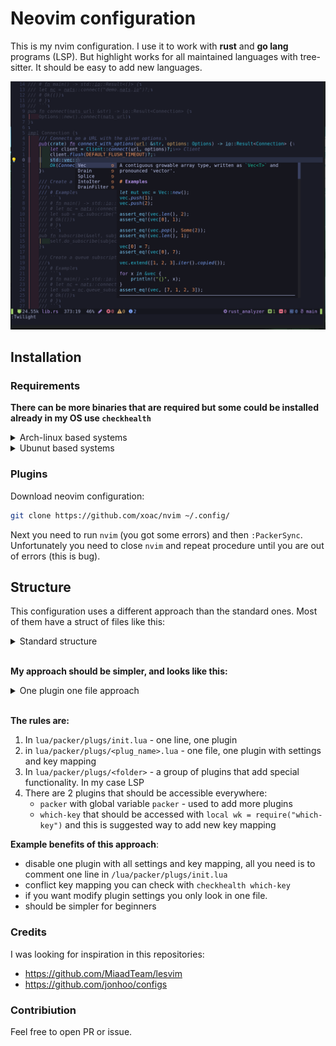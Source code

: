 # Neovim configuration

This is my nvim configuration. I use it to work with **rust** and **go lang** programs (LSP). But highlight works for all maintained languages with tree-sitter. It should be easy to add new languages.

![Screenshot](./screenshot.png)

## Installation

### Requirements

__There can be more binaries that are required but some could be installed already in my OS use `checkhealth`__

<details>
  <summary>Arch-linux based systems</summary>

```sh
sudo pacman -S ripgreap \ # for telescope
    tar curl \ # nvim-treesitter
    community/wl-clipboard # allow copy/past to `+` register (system) on Wayland

pamac build stylua-bin
go install github.com/lighttiger2505/sqls  # for SQL support with LSP (need configuration file in $HOME/.config/config.yml)
```

LSPs:
```sh
sudo pacman -S \
    lua-language-serve \
	rust-analyzer rust \
    go gopls revive \ # golang
	
```
</details>

<details>
  <summary>Ubunut based systems</summary>

TODO
</details>

### Plugins

Download neovim configuration:
```sh
git clone https://github.com/xoac/nvim ~/.config/
```

Next you need to run `nvim` (you got some errors) and then `:PackerSync`. Unfortunately you need to close `nvim` and repeat procedure until you are out of errors (this is bug).

## Structure

This configuration uses a different approach than the standard ones. Most of them have a struct of files like this:
<details>
  <summary> Standard structure </summary>

```
├── init.lua
├── lua
│   ├── keymap
│   │   ├── buffer.lua
│   │   ├── escape.lua
│   │   ├── global.lua
│   │   ├── init.lua
│   │   ├── lsp.lua
│   │   ├── move.lua
│   │   ├── neovide.lua
│   │   ├── resize.lua
│   │   ├── toggleterm.lua
│   │   └── window.lua
│   ├── lsp
│   │   ├── config
│   │   │   ├── init.lua
│   │   │   ├── rust.lua
│   │   │   ├── s-lua.lua
│   │   │   ├── styl.lua
│   │   │   └── ts-js.lua
│   │   ├── init.lua
│   │   ├── lsp-setup.lua
│   │   └── ts-js-deno.lua
│   ├── packer
│   │   ├── loader.lua
│   │   ├── plugins.lua
│   │   └── settings
│   │       ├── alpha.lua
│   │       ├── autopairs.lua
│   │       ├── bufferline.lua
│   │       ├── compe.lua
│   │       ├── format.lua
│   │       ├── kommantary.lua
│   │       ├── luasnip.lua
│   │       ├── nvimtree.lua
│   │       ├── snippets
│   │       │   ├── global.lua
│   │       │   ├── init.lua
│   │       │   ├── lua.lua
│   │       │   └── rust.lua
│   │       ├── toggleterm.lua
│   │       ├── treesitter.lua
│   │       ├── which-key.lua
│   │       └── windline.lua
│   ├── settings.lua
│   └── terminal.lua
```
</details>
<br/>

**My approach should be simpler, and looks like this:**

<details> 
  <summary>One plugin one file approach</summary>

```
├── init.lua
├── lua
│   ├── packer
│   │   ├── loader.lua
│   │   └── plugs
│   │       ├── bufferline.lua
│   │       ├── comment.lua
│   │       ├── formatter.lua
│   │       ├── gitsigns.lua
│   │       ├── indent-blankline.lua
│   │       ├── init.lua
│   │       ├── lightbulb.lua
│   │       ├── lsp
│   │       │   ├── go.lua
│   │       │   ├── init.lua
│   │       │   ├── rust.lua
│   │       │   └── sql.lua
│   │       ├── luasnip.lua
│   │       ├── nvim-treesitter.lua
│   │       ├── packer.lua
│   │       ├── renamer.lua
│   │       ├── telescope.lua
│   │       ├── tokyonight.lua
│   │       ├── trouble.lua
│   │       ├── twilight.lua
│   │       ├── which-key.lua
│   │       └── windline.lua
│   └── settings.lua
```
</details>
</br>

**The rules are:**
1. In `lua/packer/plugs/init.lua` - one line, one plugin
2. in `lua/packer/plugs/<plug_name>.lua` - one file, one plugin with settings and key mapping
3. In `lua/packer/plugs/<folder>` - a group of plugins that add special functionality. In my case LSP 
4. There are 2 plugins that should be accessible everywhere:
    - `packer` with global variable `packer` - used to add more plugins
    - `which-key` that should be accessed with `local wk = require("which-key")` and this is suggested way to add new key mapping


**Example benefits of this approach**:
  - disable one plugin with all settings and key mapping, all you need is to comment one line in `/lua/packer/plugs/init.lua`
  - conflict key mapping you can check with `checkhealth which-key`
  - if you want modify plugin settings you only look in one file.
  - should be simpler for beginners 

### Credits

I was looking for inspiration in this repositories:

 - https://github.com/MiaadTeam/lesvim
 - https://github.com/jonhoo/configs

### Contribiution

Feel free to open PR or issue.
